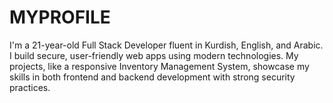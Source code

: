 # MYPROFILE
I'm a 21-year-old Full Stack Developer fluent in Kurdish, English, and Arabic. I build secure, user-friendly web apps using modern technologies. My projects, like a responsive Inventory Management System, showcase my skills in both frontend and backend development with strong security practices.
